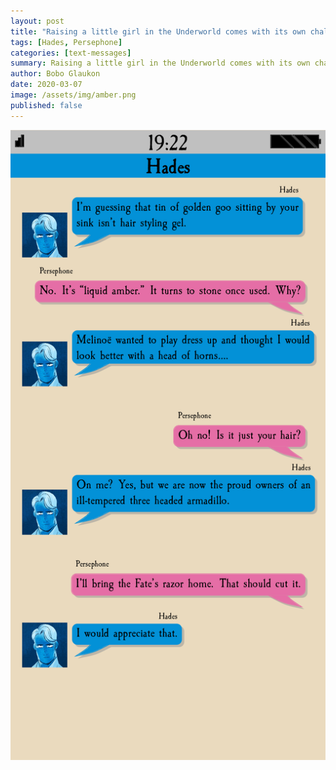 ```yaml
---
layout: post
title: "Raising a little girl in the Underworld comes with its own challenges"
tags: [Hades, Persephone]
categories: [text-messages]
summary: Raising a little girl in the Underworld comes with its own challenges
author: Bobo Glaukon
date: 2020-03-07
image: /assets/img/amber.png
published: false
---
```


![Raising a little girl in the Underworld comes with its own challenges.](/assets/img/amber.png)


